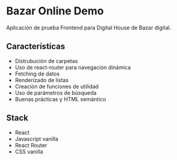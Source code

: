 # Bazar Online Demo

Aplicación de prueba Frontend para Digital House de Bazar digital.

## Características

- Distrubución de carpetas
- Uso de react-router para navegación dinámica
- Fetching de datos
- Renderizado de listas
- Creación de funciones de utilidad
- Uso de parámetros de búsqueda
- Buenas prácticas y HTML semántico

## Stack

- React 
- Javascript vanilla
- React Router
- CSS vanilla
